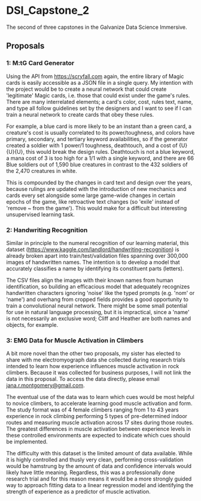 # DSI_Capstone_2
The second of three capstones in the Galvanize Data Science Immersive.


## Proposals

### 1: M:tG Card Generator
Using the API from https://scryfall.com again, the entire library of Magic cards is easily accessible as a JSON file in a single query. My intention with the project would be to create a neural network that could create 'legitimate' Magic cards, i.e. those that could exist under the game's rules. There are many interrelated elements; a card's color, cost, rules text, name, and type all follow guidelines set by the designers and I want to see if I can train a neural network to create cards that obey these rules. 

For example, a blue card is more likely to be an instant than a green card, a creature's cost is usually correlated to its power/toughness, and colors have primary, secondary, and tertiary keyword availabilities, so if the generator created a soldier with 1 power/1 toughness, deathtouch, and a cost of {U}{U}{U}, this would break the design rules. Deathtouch is not a blue keyword, a mana cost of 3 is too high for a 1/1 with a single keyword, and there are 66 Blue soldiers out of 1,590 blue creatures in contrast to the 432 soldiers of the 2,470 creatures in white.

This is compounded by the changes in card text and design over the years, because rulings are updated with the introduction of new mechanics and cards every set alongside some large game-wide changes in certain epochs of the game, like retroactive text changes (so 'exile' instead of 'remove ~ from the game'). This would make for a difficult but interesting unsupervised learning task.

### 2: Handwriting Recognition
Similar in principle to the numeral recognition of our learning material, this dataset (https://www.kaggle.com/landlord/handwriting-recognition) is already broken apart into train/test/validation files spanning over 300,000 images of handwritten names. The intention is to develop a model that accurately classifies a name by identifying its constituent parts (letters). 

The CSV files align the images with their known names from human identification, so building an efficacious model that adequately recognizes handwritten characters ignoring 'noise' like the typed prompts (e.g. 'nom' or 'name') and overhang from cropped fields provides a good opportunity to train a convolutional neural network. There might be some small potential for use in natural language processing, but it is impractical, since a 'name' is not necessarily an exclusive word; Cliff and Heather are both names and objects, for example. 

### 3: EMG Data for Muscle Activation in Climbers
A bit more novel than the other two proposals, my sister has elected to share with me electromyograph data she collected during research trials intended to learn how experience influences muscle activation in rock climbers. Because it was collected for business purposes, I will not link the data in this proposal. To access the data directly, please email jana.r.montgomery@gmail.com. 

The eventual use of the data was to learn which cues would be most helpful to novice climbers, to accelerate learning good muscle activation and form. The study format was of 4 female climbers ranging from 1 to 43 years experience in rock climbing performing 5 types of pre-determined indoor routes and measuring muscle activation across 17 sites during those routes. The greatest differences in muscle activation between experience levels in these controlled environments are expected to indicate which cues should be implemented.

The difficulty with this dataset is the limited amount of data available. While it is highly controlled and thusly very clean, performing cross-validation would be hamstrung by the amount of data and confidence intervals would likely have little meaning. Regardless, this was a professionally done research trial and for this reason means it would be a more strongly guided way to approach fitting data to a linear regression model and identifying the strength of experience as a predictor of muscle activation.
